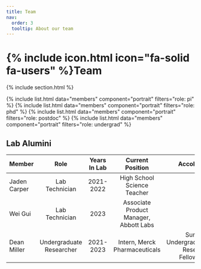 ```yaml
---
title: Team
nav:
  order: 3
  tooltip: About our team
---
```


# {% include icon.html icon="fa-solid fa-users" %}Team

{% include section.html %}

{% include list.html data="members" component="portrait" filters="role: pi" %}
{% include list.html data="members" component="portrait" filters="role: phd" %}
{% include list.html data="members" component="portrait" filters="role: postdoc" %}
{% include list.html data="members" component="portrait" filters="role: undergrad" %}



## Lab Alumini

| Member | Role | Years In Lab | Current Position | Accolades |
| :---- | :----: |  :----: | :----: |  ----: |
| Jaden Carper  |  Lab Technician   |  2021-2022   |  High School Science Teacher | |
| Wei Gui  |  Lab Technician   |  2023   |  Associate Product Manager, Abbott Labs | |
| Dean Miller  |   Undergraduate Researcher   |  2021-2023   | Intern, Merck Pharmaceuticals | Summer Undergraduate Research Fellowship |
